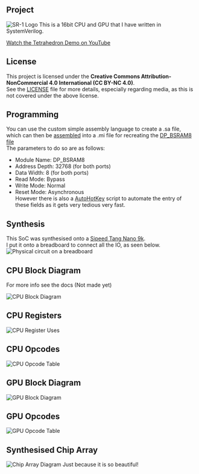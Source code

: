 ## Project
<img src="Images/Title.png" alt="SR-1 Logo">  
This is a 16bit CPU and GPU that I have written in SystemVerilog.

[Watch the Tetrahedron Demo on YouTube](https://youtu.be/6NJTSfFw-bk)

## License
This project is licensed under the **Creative Commons Attribution-NonCommercial 4.0 International (CC BY-NC 4.0)**.  
See the [LICENSE](LICENSE) file for more details, especially regarding media, as this is not covered under the above license.

## Programming
You can use the custom simple assembly language to create a .sa file, which can then be [assembled](HelperPrograms/sa_assembler.py) into a .mi file for recreating the [DP_BSRAM8 file](CPU/Memory/gowin_dpb/dp_bsram8.v)  
The parameters to do so are as follows:
- Module Name: 	    DP_BSRAM8
- Address Depth:	32768 (for both ports)
- Data Width:		8 (for both ports)
- Read Mode: 		Bypass
- Write Mode:		Normal
- Reset Mode:		Asynchronous  
However there is also a [AutoHotKey](HelperPrograms/BSRAM_Instantiate.ahk) script to automate the entry of these fields as it gets very tedious very fast.

## Synthesis
This SoC was synthesised onto a [Sipeed Tang Nano 9k](https://wiki.sipeed.com/hardware/en/tang/Tang-Nano-9K/Nano-9K.html).  
I put it onto a breadboard to connect all the IO, as seen below.
<img src="Images/physical_circuit.jpg" alt="Physical circuit on a breadboard">

## CPU Block Diagram
For more info see the docs (Not made yet)  

<img src="Images/cpu_block.png" alt="CPU Block Diagram">

## CPU Registers
<img src="Images/regs.png" alt="CPU Register Uses">

## CPU Opcodes
<img src="Images/cpu_opcodes.png" alt="CPU Opcode Table">

## GPU Block Diagram
<img src="Images/gpu_block.png" alt="GPU Block Diagram">

## GPU Opcodes
<img src="Images/gpu_opcodes.png" alt="GPU Opcode Table">

## Synthesised Chip Array
<img src="Images/ChipArray_v3_large.png" alt="Chip Array Diagram">
Just because it is so beautiful!